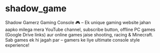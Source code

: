 # shadow_game
Shadow Gamerz Gaming Console 🎮 – Ek unique gaming website jahan aapko milega mera YouTube channel, subscribe button, offline PC games (Google Drive links) aur online games jaise shooting, racing &amp; Minecraft. Sab games ek hi jagah par – gamers ke liye ultimate console style experience!
